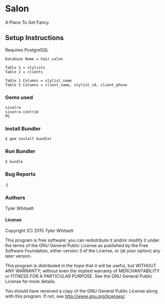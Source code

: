 # Salon

A Place To Get Fancy

## Setup Instructions

Requires PostgreSQL
```
Database Name = hair_salon

Table 1 = stylists
Table 2 = clients

Table 1 Columns = stylist_name
Table 2 Columns = client_name, stylist_id, client_phone
```

### Gems used
```
sinatra
sinatra-contrib
PG
```
### Install Bundler
```
$ gem install bundler
```
### Run Bundler
```
$ bundle
```
### Bug Reports
:)

### Authors
Tyler Whitsett

#### License

Copyright (C) 2015 Tyler Whitsett

This program is free software: you can redistribute it and/or modify it under the terms of the GNU General Public License as published by the Free Software Foundation, either version 3 of the License, or (at your option) any later version.

This program is distributed in the hope that it will be useful, but WITHOUT ANY WARRANTY; without even the implied warranty of MERCHANTABILITY or FITNESS FOR A PARTICULAR PURPOSE. See the GNU General Public License for more details.

You should have received a copy of the GNU General Public License along with this program. If not, see http://www.gnu.org/licenses/.
